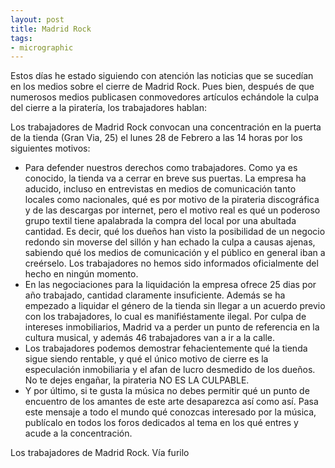 ```yaml
---
layout: post
title: Madrid Rock
tags:
- micrographic
---
```

Estos días he estado siguiendo con atención las noticias que se sucedían en los medios sobre el cierre de Madrid Rock. Pues bien, después de que numerosos medios publicasen conmovedores artículos echándole la culpa del cierre a la piratería, los trabajadores hablan:

<!--more-->

Los trabajadores de Madrid Rock convocan una concentración en la puerta de la tienda (Gran Via, 25) el lunes 28 de Febrero a las 14 horas por los siguientes motivos:

* Para defender nuestros derechos como trabajadores. Como ya es conocido, la tienda va a cerrar en breve sus puertas. La empresa ha aducido, incluso en entrevistas en medios de comunicación tanto locales como nacionales, qué es por motivo de la pirateria discográfica y de las descargas por internet, pero el motivo real es qué un poderoso grupo textil tiene apalabrada la compra del local por una abultada cantidad. Es decir, qué los dueños han visto la posibilidad de un negocio redondo sin moverse del sillón y han echado la culpa a causas ajenas, sabiendo qué los medios de comunicación y el público en general iban a creérselo. Los trabajadores no hemos sido informados oficialmente del hecho en ningún momento.
* En las negociaciones para la liquidación la empresa ofrece 25 dias por año trabajado, cantidad claramente insuficiente. Además se ha empezado a liquidar el género de la tienda sin llegar a un acuerdo previo con los trabajadores, lo cual es manifiéstamente ilegal. Por culpa de intereses inmobiliarios, Madrid va a perder un punto de referencia en la cultura musical, y además 46 trabajadores van a ir a la calle.
* Los trabajadores podemos demostrar fehacientemente qué la tienda sigue siendo rentable, y qué el único motivo de cierre es la especulación inmobiliaria y el afan de lucro desmedido de los dueños. No te dejes engañar, la pirateria NO ES LA CULPABLE.
* Y por último, si te gusta la música no debes permitir qué un punto de encuentro de los amantes de este arte desaparezca así como así. Pasa este mensaje a todo el mundo qué conozcas interesado por la música, publícalo en todos los foros dedicados al tema en los qué entres y acude a la concentración.

Los trabajadores de Madrid Rock.
Vía furilo
